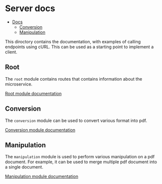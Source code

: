 # Server docs

<!--toc:start-->
- [Docs](#docs)
  - [Conversion](#conversion)
  - [Manipulation](#manipulation)
<!--toc:end-->

This diroctory contains the documentation, with examples of calling endpoints using cURL.
This can be used as a starting point to implement a client.

## Root

The `root` module contains routes that contains information about the microservice.

[Root module documentation](./root/index.md)

## Conversion

The `conversion` module can be used to convert various format into pdf.

[Conversion module documentation](./conversion/index.md)

## Manipulation

The `manipulation` module is used to perform various manipulation on a pdf document.
For example, it can be used to merge multiple pdf document into a single document.

[Manipulation module documentation](./manipulation/index.md)
